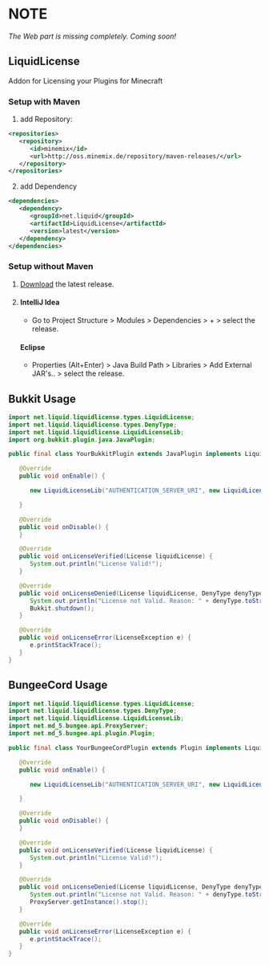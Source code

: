 # NOTE
*The Web part is missing completely. Coming soon!*

## LiquidLicense
 Addon for Licensing your Plugins for Minecraft

### Setup with Maven
1. add Repository:
```xml
<repositories>
   <repository>
      <id>minemix</id>
      <url>http://oss.minemix.de/repository/maven-releases/</url>
   </repository>
</repositories>
```
2. add Dependency
```xml
<dependencies>
   <dependency>
      <groupId>net.liquid</groupId>
      <artifactId>LiquidLicense</artifactId>
      <version>latest</version>
   </dependency>
</dependencies>
```

### Setup without Maven
1. [Download][releases] the latest release.
2. #### IntelliJ Idea
    - Go to Project Structure > Modules > Dependencies > + > select the release.
   #### Eclipse
    - Properties (Alt+Enter) > Java Build Path > Libraries > Add External JAR's.. > select the release.

## Bukkit Usage

```java
import net.liquid.liquidlicense.types.LiquidLicense;
import net.liquid.liquidlicense.types.DenyType;
import net.liquid.liquidlicense.LiquidLicenseLib;
import org.bukkit.plugin.java.JavaPlugin;

public final class YourBukkitPlugin extends JavaPlugin implements LiquidLicensed {

   @Override
   public void onEnable() {

      new LiquidLicenseLib("AUTHENTICATION_SERVER_URI", new LiquidLicense("LICENSEKEY"), this, this);

   }

   @Override
   public void onDisable() {
   }

   @Override
   public void onLicenseVerified(License liquidLicense) {
      System.out.println("License Valid!");
   }

   @Override
   public void onLicenseDenied(License liquidLicense, DenyType denyType) {
      System.out.println("License not Valid. Reason: " + denyType.toString());
      Bukkit.shutdown();
   }

   @Override
   public void onLicenseError(LicenseException e) {
      e.printStackTrace();
   }
}
```

## BungeeCord Usage

```java
import net.liquid.liquidlicense.types.LiquidLicense;
import net.liquid.liquidlicense.types.DenyType;
import net.liquid.liquidlicense.LiquidLicenseLib;
import net.md_5.bungee.api.ProxyServer;
import net.md_5.bungee.api.plugin.Plugin;

public final class YourBungeeCordPlugin extends Plugin implements LiquidLicensed {

   @Override
   public void onEnable() {

      new LiquidLicenseLib("AUTHENTICATION_SERVER_URI", new LiquidLicense("LICENSEKEY"), this, this);

   }

   @Override
   public void onDisable() {
   }

   @Override
   public void onLicenseVerified(License liquidLicense) {
      System.out.println("License Valid!");
   }

   @Override
   public void onLicenseDenied(License liquidLicense, DenyType denyType) {
      System.out.println("License not Valid. Reason: " + denyType.toString());
      ProxyServer.getInstance().stop();
   }

   @Override
   public void onLicenseError(LicenseException e) {
      e.printStackTrace();
   }
}
```

[releases]: <https://github.com/liquiddevelopmentnet/LiquidLicense/releases>
[clone]: <https://github.com/liquiddevelopmentnet/LiquidLicense.git>
